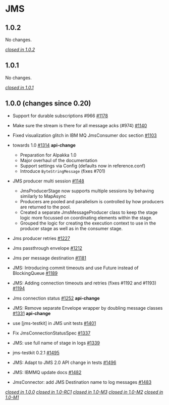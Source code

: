 # JMS

## 1.0.2

No changes.

[*closed in 1.0.2*](https://github.com/akka/alpakka/issues?q=is%3Aclosed+milestone%3A1.0.2+label%3Ap%3Ajms)


## 1.0.1

No changes.

[*closed in 1.0.1*](https://github.com/akka/alpakka/issues?q=is%3Aclosed+milestone%3A1.0.1+label%3Ap%3Ajms)


## 1.0.0 (changes since 0.20)

* Support for durable subscriptions #966 [#1178](https://github.com/akka/alpakka/pull/1178)   

* Make sure the stream is there for all message acks (#974) [#1140](https://github.com/akka/alpakka/pull/1140)   

* Fixed visualization glitch in IBM MQ JmsConsumer doc section [#1103](https://github.com/akka/alpakka/pull/1103)   

* towards 1.0 [#1314](https://github.com/akka/alpakka/pull/1314)  **api-change**  
    * Preparation for Alpakka 1.0
    * Major overhaul of the documentation
    * Support settings via Config (defaults now in reference.conf)
    * Introduce `ByteStringMessage` (fixes #701)

* JMS producer multi session [#1148](https://github.com/akka/alpakka/pull/1148)   
    - JmsProducerStage now supports multiple sessions by behaving
      similarly to MapAsync
    - Producers are pooled and parallelism is controlled by how producers
      are returned to the pool.
    - Created a separate JmsMessageProducer class to keep the stage logic
      more focussed on coordinating elements within the stage.
    - Grouped the logic for creating the execution context to use in the
      producer stage as well as in the consumer stage.

* Jms producer retries [#1227](https://github.com/akka/alpakka/pull/1227)   

* Jms passthrough envelope [#1212](https://github.com/akka/alpakka/pull/1212)   

* Jms per message destination [#1181](https://github.com/akka/alpakka/pull/1181)   

* JMS: Introducing commit timeouts and use Future instead of BlockingQueue [#1189](https://github.com/akka/alpakka/pull/1189)   

* JMS: Adding connection timeouts and retries (fixes #1192 and #1193) [#1194](https://github.com/akka/alpakka/pull/1194)   

* Jms connection status [#1252](https://github.com/akka/alpakka/pull/1252)  **api-change**  

* JMS: Remove separate Envelope wrapper by doubling message classes [#1331](https://github.com/akka/alpakka/pull/1331)  **api-change**  

* use [jms-testkit] in JMS unit tests [#1401](https://github.com/akka/alpakka/pull/1401)   

* Fix JmsConnectionStatusSpec [#1337](https://github.com/akka/alpakka/pull/1337)   

* JMS: use full name of stage in logs [#1339](https://github.com/akka/alpakka/pull/1339)   

* jms-testkit 0.2.1 [#1495](https://github.com/akka/alpakka/pull/1495)   

* JMS: Adapt to JMS 2.0 API change in tests [#1496](https://github.com/akka/alpakka/pull/1496)   

* JMS: IBMMQ update docs [#1482](https://github.com/akka/alpakka/pull/1482)   

* JmsConnector: add JMS Destination name to log messages [#1483](https://github.com/akka/alpakka/pull/1483)   

[*closed in 1.0.0*](https://github.com/akka/alpakka/issues?q=is%3Aclosed+milestone%3A1.0.0+label%3Ap%3Ajms)
[*closed in 1.0-RC1*](https://github.com/akka/alpakka/issues?q=is%3Aclosed+milestone%3A1.0-RC1+label%3Ap%3Ajms)
[*closed in 1.0-M3*](https://github.com/akka/alpakka/issues?q=is%3Aclosed+milestone%3A1.0-M3+label%3Ap%3Ajms)
[*closed in 1.0-M2*](https://github.com/akka/alpakka/issues?q=is%3Aclosed+milestone%3A1.0-M2+label%3Ap%3Ajms)
[*closed in 1.0-M1*](https://github.com/akka/alpakka/issues?q=is%3Aclosed+milestone%3A1.0-M1+label%3Ap%3Ajms)
